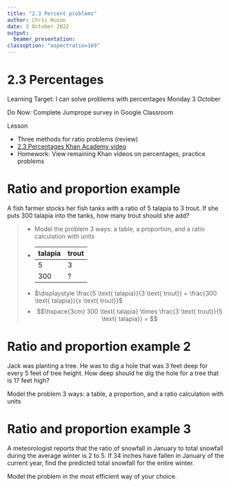 ```yaml
---
title: "2.3 Percent problems"
author: Chris Huson
date: 3 October 2022
output: 
  beamer_presentation:
classoption: "aspectratio=169"
---
```


# 2.3 Percentages

Learning Target: I can solve problems with percentages
Monday 3 October

Do Now: Complete Jumprope survey in Google Classroom

Lesson

- Three methods for ratio problems (review)
- [2.3 Percentages Khan Academy video](https://www.khanacademy.org/test-prep/sat/x0a8c2e5f:untitled-652/x0a8c2e5f:problem-solving-and-data-analysis-lessons-by-skill/a/gtp--sat-math--article--percents--lesson?modal=1)
- Homework: View remaining Khan videos on percentages, practice problems

# Ratio and proportion example

A fish farmer stocks her fish tanks with a ratio of 5 talapia to 3 trout. If she puts 300 talapia into the tanks, how many trout should she add?  

> - Model the problem 3 ways: a table, a proportion, and a ratio calculation with units
> - | talapia | trout |
>   | ------- | ----- |
>   | 5 | 3 |
>   | 300 | ? |
> - $\displaystyle \frac{5 \text{ talapia}}{3 \text{ trout}} = \frac{300 \text{ talapia}}{x \text{ trout}}$
> - $$\hspace{3cm} 300 \text{ talapia} \times \frac{3 \text{ trout}}{5 \text{ talapia}} = $$

# Ratio and proportion example 2

Jack was planting a tree. He was to dig a hole that was 3 feet deep for every 5 feet of tree height. How deep should he dig the hole for a tree that is 17 feet high?  

Model the problem 3 ways: a table, a proportion, and a ratio calculation with units

# Ratio and proportion example 3

A meteorologist reports that the ratio of snowfall in January to total snowfall during the average winter is 2 to 5. If 34 inches have fallen in January of the current year, find the predicted total snowfall for the entire winter.  

Model the problem in the most efficient way of your choice.

